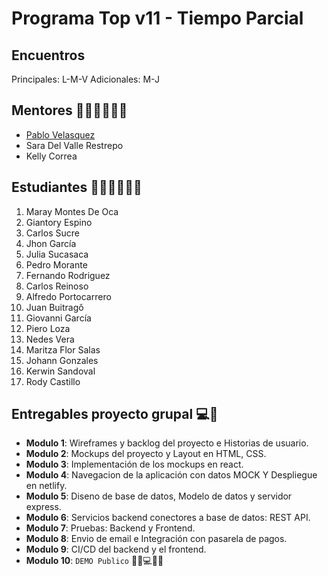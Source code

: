 # Programa Top v11 -  Tiempo Parcial

## Encuentros
Principales: L-M-V
Adicionales: M-J

## Mentores 👩🏻‍🏫👨🏼‍🏫
- [Pablo Velasquez](profiles/pablo-velasquez.md)
- Sara Del Valle Restrepo
- Kelly Correa

## Estudiantes 👩🏻‍💻🧑🏼‍💻
1. Maray Montes De Oca
2. Giantory Espino
3. Carlos Sucre
4. Jhon García
5. Julia Sucasaca
6. Pedro Morante
7. Fernando Rodriguez
8. Carlos Reinoso
9. Alfredo Portocarrero
10. Juan Buitragǒ
11. Giovanni García
12. Piero Loza
13. Nedes Vera
14. Maritza Flor Salas
15. Johann Gonzales
16. Kerwin Sandoval
17. Rody Castillo

## Entregables proyecto grupal 💻🤝

- **Modulo 1**: Wireframes y backlog del proyecto e Historias de usuario.
- **Modulo 2**: Mockups del proyecto y Layout en HTML, CSS.
- **Modulo 3**: Implementación de los mockups en react.
- **Modulo 4**: Navegacion de la aplicación con datos MOCK Y Despliegue en netlify.
- **Modulo 5**: Diseno de base de datos, Modelo de datos y servidor express.
- **Modulo 6**: Servicios backend conectores a base de datos: REST API.
- **Modulo 7**: Pruebas: Backend y Frontend.
- **Modulo 8**: Envio de email e Integración con pasarela de pagos.
- **Modulo 9**: CI/CD del backend y el frontend.
- **Modulo 10**: `DEMO Publico` 🎊🎉💻🎊🎉

